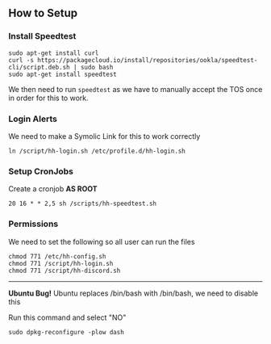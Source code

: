 ## How to Setup

### Install Speedtest
```
sudo apt-get install curl
curl -s https://packagecloud.io/install/repositories/ookla/speedtest-cli/script.deb.sh | sudo bash
sudo apt-get install speedtest
```
We then need to run `speedtest` as we have to manually accept the TOS once in order for this to work.


### Login Alerts
We need to make a Symolic Link for this to work correctly
```
ln /script/hh-login.sh /etc/profile.d/hh-login.sh
```

### Setup CronJobs
Create a cronjob **AS ROOT**
```
20 16 * * 2,5 sh /scripts/hh-speedtest.sh
```

### Permissions
We need to set the following so all user can run the files
```
chmod 771 /etc/hh-config.sh
chmod 771 /script/hh-login.sh
chmod 771 /script/hh-discord.sh
```


---
**Ubuntu Bug!**
Ubuntu replaces /bin/bash with /bin/bash, we need to disable this 

Run this command and select "NO"
```
sudo dpkg-reconfigure -plow dash
```
